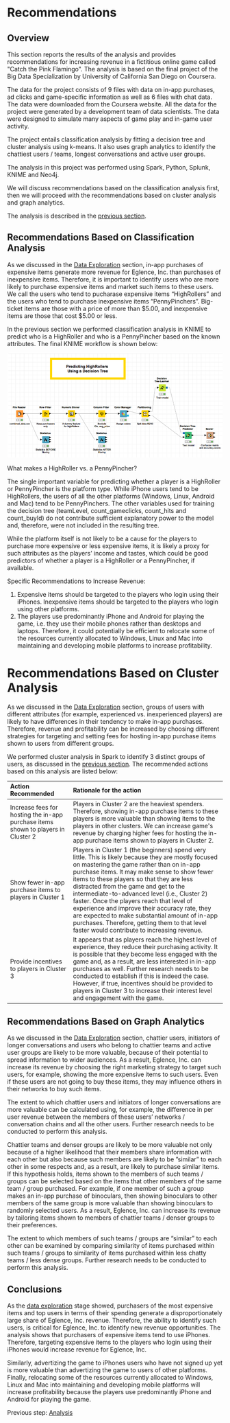# Recommendations

## Overview
This section reports the results of the analysis and provides recommendations for increasing revenue in a fictitious online game called "Catch the Pink Flamingo". The analysis is based on the final project of the Big Data Specialization by University of California San Diego on Coursera.

The data for the project consists of 9 files with data on in-app purchases, ad clicks and game-specific information as well as 6 files with chat data.  The data were downloaded from the Coursera website.  All the data for the project were generated by a development team of data scientists.  The data were designed to simulate many aspects of game play and in-game user activity.  

The project entails classification analysis by fitting a decision tree and cluster analysis using k-means.  It also uses graph analytics to identify the chattiest users / teams, longest conversations and active user groups. 

The analysis in this project was performed using Spark, Python, Splunk, KNIME and Neo4j.

We will discuss recommendations based on the classification analysis first, then we will proceed with the recommendations based on cluster analysis and graph analytics.

The analysis is described in the [previous section](https://eagronin.github.io/capstone-analyze/).

## Recommendations Based on Classification Analysis
As we discussed in the [Data Exploration](https://eagronin.github.io/capstone-prepare/) section, in-app purchases of expensive items generate more revenue for Eglence, Inc. than purchases of inexpensive items. Therefore, it is important to identify users who are more likely to purchase expensive items and market such items to these users.  We call the users who tend to pucharase expensive items “HighRollers” and the users who tend to purchase inexpensive items “PennyPinchers”.  Big-ticket items are those with a price of more than $5.00, and inexpensive items are those that cost $5.00 or less.  

In the previous section we performed classification analysis in KNIME to predict who is a HighRoller and who is a PennyPincher based on the known attributes.  The final KNIME workflow is shown below:

![](https://github.com/eagronin/capstone-report/blob/master/KNIME-workflow.png?raw=true)

What makes a HighRoller vs. a PennyPincher?

The single important variable for predicting whether a player is a HighRoller or PennyPincher is the platform type.  While iPhone users tend to be HighRollers, the users of all the other platforms (Windows, Linux, Android and Mac) tend to be PennyPinchers.  The other variables used for training the decision tree (teamLevel, count_gameclicks, count_hits and count_buyId) do not contribute sufficient explanatory power to the model and, therefore, were not included in the resulting tree.

While the platform itself is not likely to be a cause for the players to purchase more expensive or less expensive items, it is likely a proxy for such attributes as the players’ income and tastes, which could be good predictors of whether a player is a HighRoller or a PennyPincher, if available.

Specific Recommendations to Increase Revenue:

1. Expensive items should be targeted to the players who login using their iPhones.  Inexpensive items should be targeted to the players who login using other platforms.
2. The players use predominantly iPhone and Android for playing the game, i.e. they use their mobile phones rather than desktops and laptops.  Therefore, it could potentially be efficient to relocate some of the resources currently allocated to Windows, Linux and Mac into maintaining and developing mobile platforms to increase profitability.

# Recommendations Based on Cluster Analysis
As we discussed in the [Data Exploration](https://eagronin.github.io/capstone-prepare/) section, groups of users with different attributes (for example, experienced vs. inexperienced players) are likely to have differences in their tendency to make in-app purchases.  Therefore, revenue and profitability can be increased by choosing different strategies for targeting and setting fees for hosting in-app purchase items shown to users from different groups.

We performed cluster analysis in Spark to identify 3 distinct groups of users, as discussed in the [previous section](https://eagronin.github.io/capstone-analyze/).  The recommended actions based on this analysis are listed below:

Action Recommended | Rationale for the action 
:--- | :---
Increase fees for hosting the in-app purchase items shown to players in Cluster 2 | Players in Cluster 2 are the heaviest spenders.  Therefore, showing in-app purchase items to these players is more valuable than showing items to the players in other clusters.  We can increase game's revenue by charging higher fees for hosting the in-app purchase items shown to players in Cluster 2.
Show fewer in-app purchase items to players in Cluster 1 | Players in Cluster 1 (the beginners) spend very little.  This is likely because they are mostly focused on mastering the game rather than on in-app purchase items.  It may make sense to show fewer items to these players so that they are less distracted from the game and get to the intermediate-to-advanced level (i.e., Cluster 2) faster.  Once the players reach that level of experience and improve their accuracy rate, they are expected to make substantial amount of in-app purchases.  Therefore, getting them to that level faster would contribute to increasing revenue.
Provide incentives to players in Cluster 3 | It appears that as players reach the highest level of experience, they reduce their purchasing activity.  It is possible that they become less engaged with the game and, as a result, are less interested in in-app purchases as well.  Further research needs to be conducted to establish if this is indeed the case.  However, if true, incentives should be provided to players in Cluster 3 to increase their interest level and engagement with the game.

## Recommendations Based on Graph Analytics
As we discussed in the [Data Exploration](https://eagronin.github.io/capstone-prepare/) section, chattier users, initiators of longer conversations and users who belong to chattier teams and active user groups are likely to be more valuable, because of their potential to spread information to wider audiences.  As a result, Eglence, Inc. can increase its revenue by choosing the right marketing strategy to target such users, for example, showing the more expensive items to such users.  Even if these users are not going to buy these items, they may influence others in their networks to buy such items.

The extent to which chattier users and initiators of longer conversations are more valuable can be calculated using, for example, the difference in per user revenue between the members of these users’ networks / conversation chains and all the other users. Further research needs to be conducted to perform this analysis.

Chattier teams and denser groups are likely to be more valuable not only because of a higher likelihood that their members share information with each other but also because such members are likely to be ”similar” to each other in some respects and, as a result, are likely to purchase similar items.  If this hypothesis holds, items shown to the members of such teams / groups can be selected based on the items that other members of the same team / group purchased.  For example, if one member of such a group makes an in-app purchase of binoculars, then showing binoculars to other members of the same group is more valuable than showing binoculars to randomly selected users.  As a result, Eglence, Inc. can increase its revenue by tailoring items shown to members of chattier teams / denser groups to their preferences.

The extent to which members of such teams / groups are “similar” to each other can be examined by comparing similarity of items purchased within such teams / groups to similarity of items purchased within less chatty teams / less dense groups.  Further research needs to be conducted to perform this analysis.

## Conclusions
As the [data exploration](https://eagronin.github.io/capstone-prepare/) stage showed, purchasers of the most expensive items and top users in terms of their spending generate a disproportionately large share of Eglence, Inc. revenue.  Therefore, the ability to identify such users, is critical for Eglence, Inc. to identify new revenue opportunities. The analysis shows that purchasers of expensive items tend to use iPhones. Therefore, targeting expensive items to the players who login using their iPhones would increase revenue for Eglence, Inc.  

Similarly, advertizing the game to iPhones users who have not signed up yet is more valuable than advertizing the game to users of other platforms.  Finally, relocating some of the resources currently allocated to Windows, Linux and Mac into maintaining and developing mobile platforms will increase profitability because the players use predominantly iPhone and Android for playing the game.

Previous step: [Analysis](https://eagronin.github.io/capstone-analyze/)
